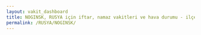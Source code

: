 ```yaml
---
layout: vakit_dashboard
title: NOGINSK, RUSYA için iftar, namaz vakitleri ve hava durumu - ilçe/eyalet seç
permalink: /RUSYA/NOGINSK/
---
```


<script type="text/javascript">
  var GLOBAL_COUNTRY = 'RUSYA';
  var GLOBAL_CITY = 'NOGINSK';
  var GLOBAL_STATE = '';
  var lat = 72;
  var lon = 21;
</script>
